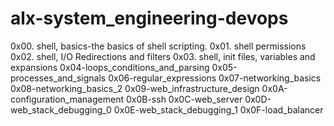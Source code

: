 # alx-system_engineering-devops
0x00. shell, basics-the basics of shell scripting. 
0x01. shell permissions
0x02. shell, I/O Redirections and filters
0x03. shell, init files, variables and expansions
0x04-loops_conditions_and_parsing
0x05-processes_and_signals
0x06-regular_expressions
0x07-networking_basics
0x08-networking_basics_2
0x09-web_infrastructure_design
0x0A-configuration_management
0x0B-ssh
0x0C-web_server
0x0D-web_stack_debugging_0
0x0E-web_stack_debugging_1
0x0F-load_balancer
